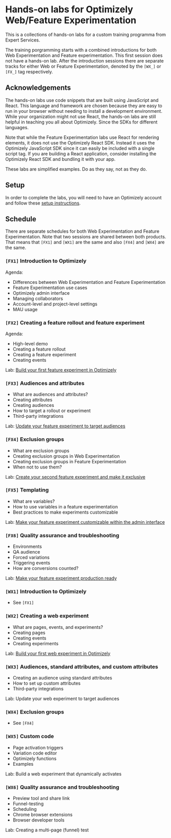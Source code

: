 # Hands-on labs for Optimizely Web/Feature Experimentation

This is a collections of hands-on labs for a custom training programma from Expert Services.

The training porgramming starts with a combined introductions for both Web Experimentation and Feature experimentation. This first session does not have a hands-on lab. After the introduction sessions there are separate tracks for either Web or Feature Experimentation, denoted by the `[WX_]` or `[FX_]` tag respectively. 

## Acknowledgements

The hands-on labs use code snippets that are built using JavaScript and React. This language and framework are chosen because they are easy to run in your browser without needing to install a development environment. While your organization might not use React, the hands-on labs are still helpful in teaching you all about Optimizely. Since the SDKs for different languages.

Note that while the Feature Experimentation labs use React for rendering elements, it does not use the Optimizely React SDK. Instead it uses the Optimizely JavaScript SDK since it can easily be included with a single script tag. If you are building a React application, consider installing the Optimizely React SDK and bundling it with your app.

These labs are simplified examples. Do as they say, not as they do.

## Setup

In order to complete the labs, you will need to have an Optimizely account and follow these [setup instructions](./setup).

## Schedule

There are separate schedules for both Web Experimentation and Feature Experimentation. Note that two sessions are shared between both products. That means that `[FX1]` and `[WX1]` are the same and also `[FX4]` and `[WX4]` are the same.

### `[FX1]` Introduction to Optimizely
Agenda:
- Differences between Web Experimentation and Feature Experimentation
- Feature Experimentation use cases
- Optimizely admin interface
- Managing collaborators
- Account-level and project-level settings
- MAU usage

### `[FX2]` Creating a feature rollout and feature experiment
Agenda:
- High-level demo
- Creating a feature rollout
- Creating a feature experiment
- Creating events

Lab: [Build your first feature experiment in Optimizely](./fx2)

### `[FX3]` Audiences and attributes
- What are audiences and attributes?
- Creating attributes
- Creating audiences
- How to target a rollout or experiment
- Third-party integrations

Lab: [Update your feature experiment to target audiences](./fx3)

### `[FX4]` Exclusion groups
- What are exclusion groups
- Creating exclusion groups in Web Experimentation
- Creating exclusion groups in Feature Experimentation
- When not to use them?

Lab: [Create your second feature experiment and make it exclusive](./fx4)

### `[FX5]` Templating
- What are variables?
- How to use variables in a feature experimentation
- Best practices to make experiments customizable

Lab: [Make your feature experiment customizable within the admin interface](./fx5)

### `[FX6]` Quality assurance and troubleshooting
- Environments
- QA audience
- Forced variations
- Triggering events
- How are conversions counted?

Lab: [Make your feature experiment production ready](./fx6)

### `[WX1]` Introduction to Optimizely
- See `[FX1]`

### `[WX2]` Creating a web experiment
- What are pages, events, and experiments?
- Creating pages
- Creating events
- Creating experiments

Lab: [Build your first web experiment in Optimizely](./wx2)

### `[WX3]` Audiences, standard attributes, and custom attributes
- Creating an audience using standard attributes
- How to set up custom attributes
- Third-party integrations

Lab: Update your web experiment to target audiences

### `[WX4]` Exclusion groups
- See `[FX4]`

### `[WX5]` Custom code
- Page activation triggers
- Variation code editor
- Optimizely functions
- Examples

Lab: Build a web experiment that dynamically activates

### `[WX6]` Quality assurance and troubleshooting
- Preview tool and share link
- Funnel-testing
- Scheduling
- Chrome browser extensions
- Browser developer tools

Lab: Creating a multi-page (funnel) test
